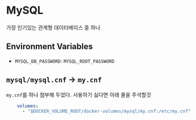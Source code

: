 # MySQL

가장 인기있는 관계형 데이터베이스 중 하나

## Environment Variables

- `MYSQL_DB_PASSWORD`: `MYSQL_ROOT_PASSWORD`


## `mysql/mysql.cnf` -> `my.cnf`

`my.cnf`를 하나 첨부해 두었다. 사용하기 싫다면 아래 줄을 주석할것

```yaml
    volumes:
      - "$DOCKER_VOLUME_ROOT/docker-volumes/mysql/my.cnf:/etc/my.cnf"
```